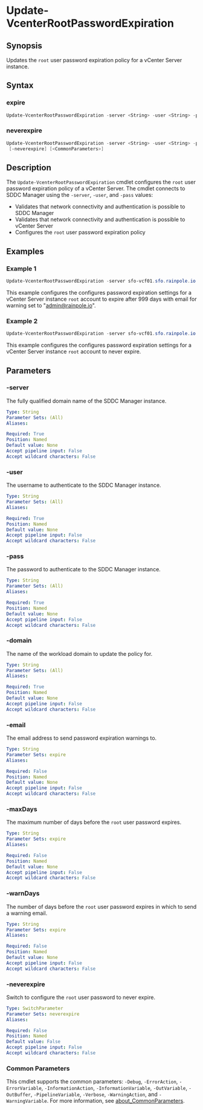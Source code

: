 # Update-VcenterRootPasswordExpiration

## Synopsis

Updates the `root` user password expiration policy for a vCenter Server instance.

## Syntax

### expire

```powershell
Update-VcenterRootPasswordExpiration -server <String> -user <String> -pass <String> -domain <String> [-email <String>] [-maxDays <String>] [-warnDays <String>] [<CommonParameters>]
```

### neverexpire

```powershell
Update-VcenterRootPasswordExpiration -server <String> -user <String> -pass <String> -domain <String>
 [-neverexpire] [<CommonParameters>]
```

## Description

The `Update-VcenterRootPasswordExpiration` cmdlet configures the `root` user password expiration policy of a vCenter Server.
The cmdlet connects to SDDC Manager using the `-server`, `-user`, and `-pass` values:

- Validates that network connectivity and authentication is possible to SDDC Manager
- Validates that network connectivity and authentication is possible to vCenter Server
- Configures the `root` user password expiration policy

## Examples

### Example 1

```powershell
Update-VcenterRootPasswordExpiration -server sfo-vcf01.sfo.rainpole.io -user administrator@vsphere.local -pass VMw@re1! -domain sfo-m01 -email "admin@rainpole.io" -maxDays 999 -warnDays 14
```

This example configures the configures password expiration settings for a vCenter Server instance `root` account to expire after 999 days with email for warning set to "<admin@rainpole.io>".

### Example 2

```powershell
Update-VcenterRootPasswordExpiration -server sfo-vcf01.sfo.rainpole.io -user administrator@vsphere.local -pass VMw@re1! -domain sfo-m01 -neverexpire
```

This example configures the configures password expiration settings for a vCenter Server instance `root` account to never expire.

## Parameters

### -server

The fully qualified domain name of the SDDC Manager instance.

```yaml
Type: String
Parameter Sets: (All)
Aliases:

Required: True
Position: Named
Default value: None
Accept pipeline input: False
Accept wildcard characters: False
```

### -user

The username to authenticate to the SDDC Manager instance.

```yaml
Type: String
Parameter Sets: (All)
Aliases:

Required: True
Position: Named
Default value: None
Accept pipeline input: False
Accept wildcard characters: False
```

### -pass

The password to authenticate to the SDDC Manager instance.

```yaml
Type: String
Parameter Sets: (All)
Aliases:

Required: True
Position: Named
Default value: None
Accept pipeline input: False
Accept wildcard characters: False
```

### -domain

The name of the workload domain to update the policy for.

```yaml
Type: String
Parameter Sets: (All)
Aliases:

Required: True
Position: Named
Default value: None
Accept pipeline input: False
Accept wildcard characters: False
```

### -email

The email address to send password expiration warnings to.

```yaml
Type: String
Parameter Sets: expire
Aliases:

Required: False
Position: Named
Default value: None
Accept pipeline input: False
Accept wildcard characters: False
```

### -maxDays

The maximum number of days before the `root` user password expires.

```yaml
Type: String
Parameter Sets: expire
Aliases:

Required: False
Position: Named
Default value: None
Accept pipeline input: False
Accept wildcard characters: False
```

### -warnDays

The number of days before the `root` user password expires in which to send a warning email.

```yaml
Type: String
Parameter Sets: expire
Aliases:

Required: False
Position: Named
Default value: None
Accept pipeline input: False
Accept wildcard characters: False
```

### -neverexpire

Switch to configure the `root` user password to never expire.

```yaml
Type: SwitchParameter
Parameter Sets: neverexpire
Aliases:

Required: False
Position: Named
Default value: False
Accept pipeline input: False
Accept wildcard characters: False
```

### Common Parameters

This cmdlet supports the common parameters: `-Debug`, `-ErrorAction`, `-ErrorVariable`, `-InformationAction`, `-InformationVariable`, `-OutVariable`, `-OutBuffer`, `-PipelineVariable`, `-Verbose`, `-WarningAction`, and `-WarningVariable`. For more information, see [about_CommonParameters](http://go.microsoft.com/fwlink/?LinkID=113216).
